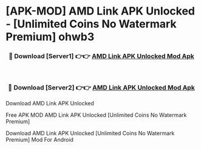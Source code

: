 # [APK-MOD] AMD Link APK Unlocked - [Unlimited Coins No Watermark Premium] ohwb3



<div align="center">
<h3>🔴 Download [Server1] 👉👉 <a href="https://momento.my/?title=AMD_Link_APK_Unlocked">AMD Link APK Unlocked Mod Apk</a></h3><br>

<h3>🔴 Download [Server2] 👉👉 <a href="https://momento.my/?title=AMD_Link_APK_Unlocked">AMD Link APK Unlocked Mod Apk</a></h3>
</div>



Download AMD Link APK Unlocked 

Free APK MOD AMD Link APK Unlocked [Unlimited Coins No Watermark Premium]

Download AMD Link APK Unlocked [Unlimited Coins No Watermark Premium] Mod For Android
